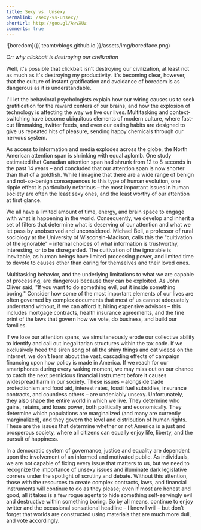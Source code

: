 ```yaml
---
title: Sexy vs. Unsexy
permalink: /sexy-vs-unsexy/
shortUrl: http://goo.gl/AwvXUz
comments: true
---
```


![boredom]({{ teamtvblogs.github.io }}/assets/img/boredface.png)

<i>Or: why clickbait is destroying our civilization</i>

Well, it's possible that clickbait isn't destroying our civilization, at least not as much as it's destroying my productivity. It's becoming clear, however, that the culture of instant gratification and avoidance of boredom is as dangerous as it is understandable.

<!--more-->
I'll let the behavioral psychologists explain how our wiring causes us to seek gratification for the reward centers of our brains, and how the explosion of technology is affecting the way we live our lives. Multitasking and context-switching have become ubiquitous elements of modern culture, where fast-cut filmmaking, twitter feeds, and even our eating habits are designed to give us repeated hits of pleasure, sending happy chemicals through our nervous system.

As access to information and media explodes across the globe, the North American attention span is shrinking with equal aplomb. One study estimated that Canadian attention span had shrunk from 12 to 8 seconds in the past 14 years – and concluded that our attention span is now shorter than that of a goldfish. While I imagine that there are a wide range of benign and not-so-benign consequences to this type of human evolution, one ripple effect is particularly nefarious – the most important issues in human society are often the least sexy ones, and the least worthy of our attention at first glance.

We all have a limited amount of time, energy, and brain space to engage with what is happening in the world. Consequently, we develop and inherit a set of filters that determine what is deserving of our attention and what we let pass by unobserved and unconsidered. Michael Bell, a professor of rural sociology at the University of Wisconsin-Madison, calls this the "cultivation of the ignorable" – internal choices of what information is trustworthy, interesting, or to be disregarded. The cultivation of the ignorable is inevitable, as human beings have limited processing power, and limited time to devote to causes other than caring for themselves and their loved ones.

Multitasking behavior, and the underlying limitations to what we are capable of processing, are dangerous because they can be exploited. As John Oliver said, "If you want to do something evil, put it inside something boring." Consider how some of the most important elements of our lives are often governed by complex documents that most of us cannot adequately understand without, if we can afford it, hiring expensive advisors – this includes mortgage contracts, health insurance agreements, and the fine print of the laws that govern how we vote, do business, and build our families. 

If we lose our attention spans, we simultaneously erode our collective ability to identify and call out inegalitarian structures within the tax code. If we exclusively heed the siren song of all the shiny things and cat videos on the internet, we don't learn about the vast, cascading effects of campaign financing upon how policy is made in America. If we reach for our smartphones during every waking moment, we may miss out on our chance to catch the next pernicious financial instrument before it causes widespread harm in our society. These issues – alongside trade protectionism and food aid, interest rates, fossil fuel subsidies, insurance contracts, and countless others – are undeniably unsexy. Unfortunately, they also shape the entire world in which we live. They determine who gains, retains, and loses power, both politically and economically. They determine which populations are marginalized (and many are currently marginalized), and they govern the level and distribution of human rights. These are the issues that determine whether or not America is a just and prosperous society, where all citizens can equally enjoy life, liberty, and the pursuit of happiness.

In a democratic system of governance, justice and equality are dependent upon the involvement of an informed and motivated public. As individuals, we are not capable of fixing every issue that matters to us, but we need to recognize the importance of unsexy issues and illuminate dark legislative corners under the spotlight of scrutiny and debate. Without this attention, those with the resources to create complex contracts, laws, and financial instruments will continue to do as they please; even if most are honest and good, all it takes is a few rogue agents to hide something self-servingly evil and destructive within something boring. So by all means, continue to enjoy twitter and the occasional sensational headline – I know I will – but don’t forget that worlds are constructed using materials that are much more dull, and vote accordingly.
